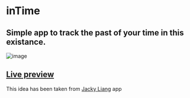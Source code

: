 # inTime

## Simple app to track the past of your time in this existance.

![image](https://github.com/pablotz/inTime/assets/29645521/76b2bf9b-114f-4a83-97cc-6a624c111283)

## [Live preview](https://pablotz.github.io/inTime/)
This idea has been taken from [Jacky Liang](https://github.com/jacky-liang) app


